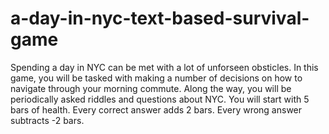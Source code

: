 # a-day-in-nyc-text-based-survival-game

Spending a day in NYC can be met with a lot of unforseen obsticles.
In this game, you will be tasked with making a number of decisions on how to navigate through your morning commute. 
Along the way, you will be periodically asked riddles and questions about NYC. You will start with 5 bars of health. 
Every correct answer adds 2 bars. Every wrong answer subtracts -2 bars.
